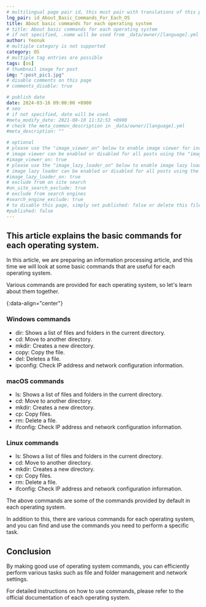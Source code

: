 ```yaml
---
# multilingual page pair id, this must pair with translations of this page. (This name must be unique)
lng_pair: id_About_Basic_Commands_For_Each_OS
title: About basic commands for each operating system
# title: About basic commands for each operating system
# if not specified, .name will be used from _data/owner/[language].yml
author: Yeonuk
# multiple category is not supported
category: OS
# multiple tag entries are possible
tags: [os]
# thumbnail image for post
img: ":post_pic1.jpg"
# disable comments on this page
# comments_disable: true

# publish date
date: 2024-03-16 09:00:00 +0900
# seo
# if not specified, date will be used.
#meta_modify_date: 2021-08-10 11:32:53 +0900
# check the meta_common_description in _data/owner/[language].yml
#meta_description: ""

# optional
# please use the "image_viewer_on" below to enable image viewer for individual pages or posts (_posts/ or [language]/_posts folders).
# image viewer can be enabled or disabled for all posts using the "image_viewer_posts: true" setting in _data/conf/main.yml.
#image_viewer_on: true
# please use the "image_lazy_loader_on" below to enable image lazy loader for individual pages or posts (_posts/ or [language]/_posts folders).
# image lazy loader can be enabled or disabled for all posts using the "image_lazy_loader_posts: true" setting in _data/conf/main.yml.
#image_lazy_loader_on: true
# exclude from on site search
#on_site_search_exclude: true
# exclude from search engines
#search_engine_exclude: true
# to disable this page, simply set published: false or delete this file
#published: false
---
```


<!-- outline-start -->

## This article explains the basic commands for each operating system.

In this article, we are preparing an information processing article, and this time we will look at some basic commands that are useful for each operating system.

Various commands are provided for each operating system, so let's learn about them together.

{:data-align="center"}

<!-- outline-end -->

### Windows commands

- dir: Shows a list of files and folders in the current directory.
- cd: Move to another directory.
- mkdir: Creates a new directory.
- copy: Copy the file.
- del: Deletes a file.
- ipconfig: Check IP address and network configuration information.

### macOS commands

- ls: Shows a list of files and folders in the current directory.
- cd: Move to another directory.
- mkdir: Creates a new directory.
- cp: Copy files.
- rm: Delete a file.
- ifconfig: Check IP address and network configuration information.

### Linux commands

- ls: Shows a list of files and folders in the current directory.
- cd: Move to another directory.
- mkdir: Creates a new directory.
- cp: Copy files.
- rm: Delete a file.
- ifconfig: Check IP address and network configuration information.

The above commands are some of the commands provided by default in each operating system.

In addition to this, there are various commands for each operating system, and you can find and use the commands you need to perform a specific task.

## Conclusion

By making good use of operating system commands, you can efficiently perform various tasks such as file and folder management and network settings.

For detailed instructions on how to use commands, please refer to the official documentation of each operating system.
